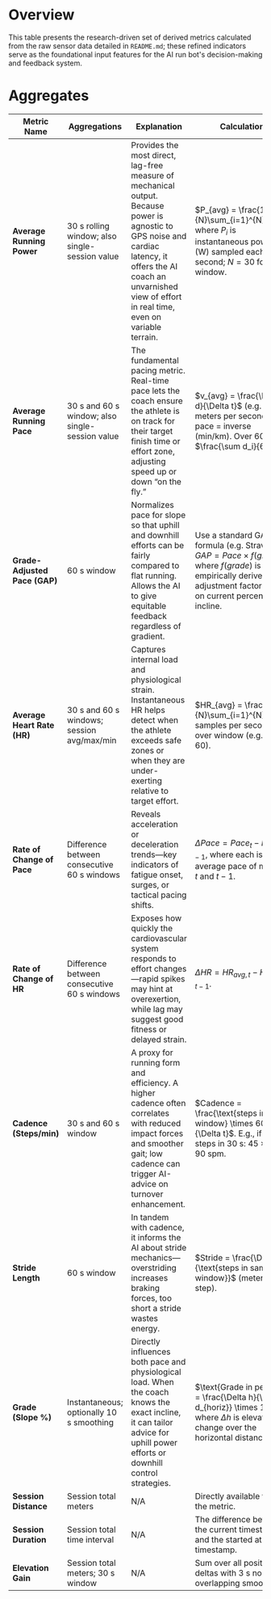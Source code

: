 # Overview

This table presents the research-driven set of derived metrics calculated from the raw sensor data detailed in `README.md`; these refined indicators serve as the foundational input features for the AI run bot's decision-making and feedback system.

# Aggregates

| **Metric Name**                  | **Aggregations**                               | **Explanation**                                                                                                                                                                                                           | **Calculation**                                                                                                                                                          | **Done** |
| -------------------------------- | ---------------------------------------------- | ------------------------------------------------------------------------------------------------------------------------------------------------------------------------------------------------------------------------- | ------------------------------------------------------------------------------------------------------------------------------------------------------------------------ | -------- |
| **Average Running Power**        | 30 s rolling window; also single-session value | Provides the most direct, lag-free measure of mechanical output. Because power is agnostic to GPS noise and cardiac latency, it offers the AI coach an unvarnished view of effort in real time, even on variable terrain. | $P_{avg} = \frac{1}{N}\sum_{i=1}^{N}P_i$, where $P_i$ is instantaneous power (W) sampled each second; $N=30$ for 30 s window.                                            | ✅       |
| **Average Running Pace**         | 30 s and 60 s window; also single-session value       | The fundamental pacing metric. Real-time pace lets the coach ensure the athlete is on track for their target finish time or effort zone, adjusting speed up or down “on the fly.”                                         | $v_{avg} = \frac{\Delta d}{\Delta t}$ (e.g. meters per second); pace = inverse (min/km). Over 60 s: $\frac{\sum d_i}{60}$.                                               | ✅       |
| **Grade-Adjusted Pace (GAP)**    | 60 s window                                    | Normalizes pace for slope so that uphill and downhill efforts can be fairly compared to flat running. Allows the AI to give equitable feedback regardless of gradient.                                                    | Use a standard GAP formula (e.g. Strava’s): $GAP = Pace \times f(grade)$, where $f(grade)$ is an empirically derived adjustment factor based on current percent incline. | ✅        |
| **Average Heart Rate (HR)**      | 30 s and 60 s windows; session avg/max/min   | Captures internal load and physiological strain. Instantaneous HR helps detect when the athlete exceeds safe zones or when they are under-exerting relative to target effort.                                             | $HR_{avg} = \frac{1}{N}\sum_{i=1}^{N}HR_i$, samples per second over window (e.g. $N=60$).                                                                                | ✅        |
| **Rate of Change of Pace**       | Difference between consecutive 60 s windows    | Reveals acceleration or deceleration trends—key indicators of fatigue onset, surges, or tactical pacing shifts.                                                                                                           | $\Delta Pace = Pace_{t} - Pace_{t-1}$, where each is the average pace of minute $t$ and $t-1$.                                                                           | ✅        |
| **Rate of Change of HR**         | Difference between consecutive 60 s windows    | Exposes how quickly the cardiovascular system responds to effort changes—rapid spikes may hint at overexertion, while lag may suggest good fitness or delayed strain.                                                     | $\Delta HR = HR_{avg,t} - HR_{avg,t-1}$.                                                                                                               | ✅        |
| **Cadence (Steps/min)**          | 30 s and 60 s window                           | A proxy for running form and efficiency. A higher cadence often correlates with reduced impact forces and smoother gait; low cadence can trigger AI-advice on turnover enhancement.                                       | $Cadence = \frac{\text{steps in window} \times 60}{\Delta t}$. E.g., if 45 steps in 30 s: $45 \times 2 = 90$ spm.                                                        | ✅        |
| **Stride Length**                | 60 s window                                    | In tandem with cadence, it informs the AI about stride mechanics—overstriding increases braking forces, too short a stride wastes energy.                                                                                 | $Stride = \frac{\Delta d}{\text{steps in same window}}$ (meters per step).                                                                                               | ✅        |
| **Grade (Slope %)**              | Instantaneous; optionally 10 s smoothing       | Directly influences both pace and physiological load. When the coach knows the exact incline, it can tailor advice for uphill power efforts or downhill control strategies.                                               | $\text{Grade in percent} = \frac{\Delta h}{\Delta d_{horiz}} \times 100$, where $\Delta h$ is elevation change over the horizontal distance.                             |  ✅       |
| **Session Distance**              | Session total meters                             | N/A                                                                                                      | Directly available from the metric.                                                                                               | ✅        |
| **Session Duration**              | Session total time interval                        | N/A                                                                                 | The difference between the current timestamp and the started at timestamp.                                                                                               | ✅        |
| **Elevation Gain**        | Session total meters; 30 s window                   | N/A                                                                                 | Sum over all positive deltas with 3 s non-overlapping smoothing.                                                                                               | ✅        |